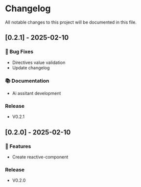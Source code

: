 # Changelog

All notable changes to this project will be documented in this file.

## [0.2.1] - 2025-02-10

### 🐛 Bug Fixes

- Directives value validation
- Update changelog

### 📚 Documentation

- Ai assitant development

### Release

- V0.2.1

## [0.2.0] - 2025-02-10

### 🚀 Features

- Create reactive-component

### Release

- V0.2.0

<!-- generated by git-cliff -->
